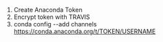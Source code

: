 1. Create Anaconda Token
2. Encrypt token with TRAVIS
3. conda config --add channels https://conda.anaconda.org/t/TOKEN/USERNAME
